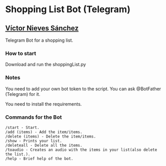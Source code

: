 # Shopping List Bot (Telegram)
## [Víctor Nieves Sánchez](https://twitter.com/VictorNS69)
Telegram Bot for a shopping list.

### How to start 
Download and run the shoppingList.py

### Notes
You need to add your own bot token to the script. You can ask @BotFather (Telegram) for it.

You need to install the requirements.

### Commands for the Bot
```
/start - Start.
/add (items) - Add the item/items.
/delete (items) - Delete the item/items.
/show - Prints your list.
/deleteall - Delete all the items.
/toaudio - Creates an audio with the items in your list(also delete the list.).
/help - Brief help of the bot.
```
